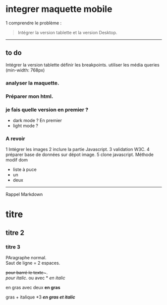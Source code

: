 # integrer maquette mobile

1 comprendre le problème :

> Intégrer la version tablette et la version Desktop.

---

## to do

Intégrer la version tablette
définir les breakpoints.
utiliser les média queries (min-width: 768px)

### analyser la maquette.

### Préparer mon html.

### je fais quelle version en premier ?

- dark mode ? En premier
- light mode ?

### A revoir

1 Intégrer les images
2 inclure la partie Javascript.
3 validation W3C.
4 préparer base de données sur dépot image.
5 clone javascript.
Méthode modif dom

- liste à puce
- un
- deux

---

Rappel Markdown

# titre

## titre 2

### titre 3

PAragraphe normal.  
Saut de ligne = 2 espaces.

~~pour barré le texte~~~.  
_pour italic_. ou avec \* _en italic_

en gras avec deux **en gras**

gras + italique \*3 **_en gras et italic_**
